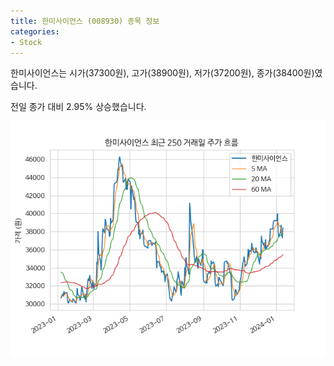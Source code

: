 ```yaml
---
title: 한미사이언스 (008930) 종목 정보
categories:
- Stock
---
```


한미사이언스는 시가(37300원), 고가(38900원), 저가(37200원), 종가(38400원)였습니다.

전일 종가 대비 2.95% 상승했습니다.

<!-- more -->

![008930](/assets/stock_images/008930.png)
